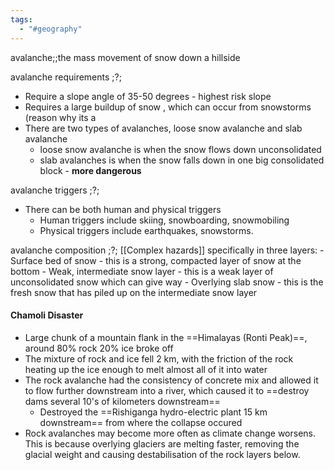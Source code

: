 ```yaml
---
tags:
  - "#geography"
---
```


avalanche;;the mass movement of snow down a hillside
<!--SR:!2024-04-20,3,250-->

avalanche requirements
;?;
- Require a slope angle of 35-50 degrees - highest risk slope
- Requires a large buildup of snow , which can occur from snowstorms (reason why its a 
- There are two types of avalanches, loose snow avalanche and slab avalanche
	- loose snow avalanche is when the snow flows down unconsolidated 
	- slab avalanches is when the snow falls down in one big consolidated block - **more dangerous**


avalanche triggers
;?;
- There can be both human and physical triggers
	- Human triggers include skiing, snowboarding, snowmobiling
	- Physical triggers include earthquakes, snowstorms.

avalanche composition
;?;
[[Complex hazards]] specifically in three layers:
	- Surface bed of snow - this is a strong, compacted layer of snow at the bottom
	- Weak, intermediate snow layer - this is a weak layer of unconsolidated snow which can give way
	- Overlying slab snow - this is the fresh snow that has piled up on the intermediate snow layer


#### Chamoli Disaster
- Large chunk of a mountain flank in the ==Himalayas (Ronti Peak)==, around 80% rock 20% ice broke off
- The mixture of rock and ice fell 2 km, with the friction of the rock heating up the ice enough to melt almost all of it into water
- The rock avalanche had the consistency of concrete mix and allowed it to flow further downstream into a river, which caused it to ==destroy dams several 10's of kilometers downstream==
	- Destroyed the ==Rishiganga hydro-electric plant 15 km downstream== from where the collapse occured
- Rock avalanches may become more often as climate change worsens. This is because overlying glaciers are melting faster, removing the glacial weight and causing destabilisation of the rock layers below.


